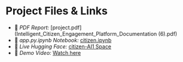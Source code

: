 # Project Files & Links

- 📄 *PDF Report:* [project.pdf](Intelligent_Citizen_Engagement_Platform_Documentation (6).pdf)
- 📓 *app.py.ipynb Notebook:* [citizen.ipynb](citizen.ipynb)
- 🤖 *Live Hugging Face:* [citizen-AI1 Space](https://huggingface.co/spaces/23ucs529/citizen)
- 🎥 *Demo Video:* [Watch here](https://drive.google.com/file/d/1bGNdy3eYVAOE4iEzrUKFFJgmllpR2ez-/view?usp=drivesdk)
